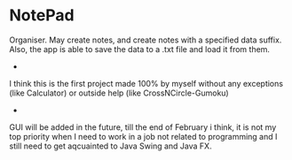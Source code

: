 # NotePad
Organiser. May create notes, and create notes with a specified data suffix.
Also, the app is able to save the data to a .txt file and load it from them.

+
I think this is the first project made 100% by myself without any exceptions (like Calculator) or outside help (like CrossNCircle-Gumoku)

+
GUI will be added in the future, till the end of February i think, it is not my top priority when I need to work in a job not related to programming and I still need to get aqcuainted to Java Swing and Java FX.
